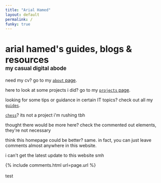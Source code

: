 ```yaml
---
title: "Arial Hamed"
layout: default
permalink: /
funky: true
---
```


<!-- <link rel="stylesheet" href="https://arialhamed.github.io/static/css/bootstrap.min.css">
<script src="https://arialhamed.github.io/static/js/jquery.min.js"></script>
<script src="https://arialhamed.github.io/static/js/bootstrap.min.js"></script>

<link rel="stylesheet" type="text/css" href="https://arialhamed.github.io/static/css/site.css"> -->


# arial hamed's guides, blogs & resources <br><span style="font-size:60%;">my casual digital abode</span>

need my cv? go to my <a href="/about"><code>about</code> page</a>.

<span onmouseover="this.innerHTML=''">here to look at some projects i did? go to my [`projects` page](/projects).</span>

looking for some tips or guidance in certain IT topics? check out all my [`guides`](/guides).

[`chess`](/chess)? its not a project i'm rushing tbh

thought there would be more here? check the commented out elements, they're not necessary

<!--got time to kill on your android phone? download some apks from my [`apk` resource page](/resources/apk).-->

<!--<span onmouseover="this.innerHTML=''">got an iphone instead? too bad, i don't have one.</span>-->

<!--want to give me stuff for free? check out my [`carousell wishlist`](/carousell-wishlist)-->

think this homepage could be better? same. in fact, you can just leave comments almost anywhere in this website.

<span id="time" ondblclick='window.open("https://github.com/arialhamed/arialhamed.github.io", "_self")'>i can't get the latest update to this website smh</span>

<script>
    getLatestCommitDate();
    function convertTZ(date, tzString) {
        return new Date((typeof date === "string" ? new Date(date) : date).toLocaleString("en-US", {timeZone: tzString}));   
    }
    async function getLatestCommitDate() {
        const response = await fetch("https://api.github.com/repos/arialhamed/arialhamed.github.io/commits");
        const all = await response.json();
        const current = all[0]['commit']['author']['date'];
        const bruh = convertTZ(current.substring(0,4)+"/"+current.substring(5,7)+"/"+current.substring(8,10)+" "+current.substring(11,14)+":"+current.substring(14,17)+":"+current.substring(17,19)+" +0000", "Asia/Singapore");
        const zeroPad = (num, places) => String(num).padStart(places, '0');
        document.getElementById('time').innerHTML = "this website was last updated in "+bruh.getDate()+" "+["January","February","March","April","May","June","July","August","September","October","November","December"][bruh.getMonth()]+" "+bruh.getFullYear()+", "+zeroPad(parseInt(bruh.getHours()),2)+":"+zeroPad(parseInt(bruh.getMinutes()),2)+":"+zeroPad(parseInt(bruh.getSeconds()),2)+" (GMT+8, Singapore Time).";
        if (document.getElementById('time').innerHTML.includes("NaN")){
            document.getElementById('time').innerHTML = "you could be on mobile right now, yeah i see you. OwO";
        }
    }
</script>


{% include comments.html url=page.url %}
<br><br>
<a href="https://raw.githubusercontent.com/arialhamed/static/main/images/trans-in-transformers.jpg" style="text-decoration:none;color:#202020!important;width:100%;cursor:default;">test</a>
